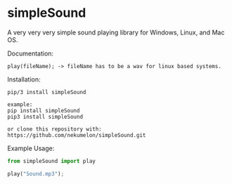 # simpleSound
A very very very simple sound playing library for Windows, Linux, and Mac OS.

Documentation:
```
play(fileName); -> fileName has to be a wav for linux based systems.
```

Installation:
```
pip/3 install simpleSound

example:
pip install simpleSound
pip3 install simpleSound

or clone this repository with:
https://github.com/nekumelon/simpleSound.git
```

Example Usage:
```Python
from simpleSound import play

play("Sound.mp3");
```
